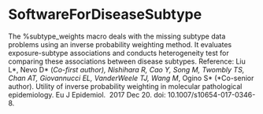# SoftwareForDiseaseSubtype
The %subtype_weights macro deals with the missing subtype data problems using an inverse probability weighting method. It evaluates exposure-subtype associations and conducts heterogeneity test for comparing these associations between disease subtypes. Reference:
Liu L*, Nevo D* (*Co-first author), Nishihara R, Cao Y, Song M, Twombly TS, Chan AT, Giovannucci EL, VanderWeele TJ, Wang M*, Ogino S* (*Co-senior author). Utility of inverse probability weighting in molecular pathological epidemiology. Eu J Epidemiol.  2017 Dec 20. doi: 10.1007/s10654-017-0346-8.
